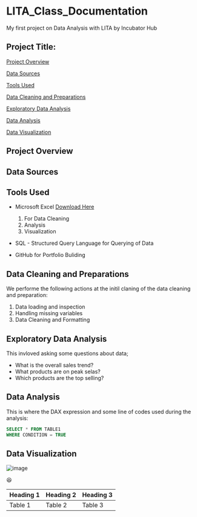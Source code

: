 # LITA_Class_Documentation

My first project on Data Analysis with LITA by Incubator Hub

## Project Title:

[Project Overview](#project-overview)

[Data Sources](#data-sources)

[Tools Used](#tools-used)

[Data Cleaning and Preparations](#data-cleaning-preparations)

[Exploratory Data Analysis](#exploratory-data-analysis)

[Data Analysis](#data-analysis)

[Data Visualization](#data-visualization)

## Project Overview

## Data Sources

## Tools Used
- Microsoft Excel [Download Here](https://www.microsoft.com)
  1. For  Data Cleaning
  2. Analysis
  3. Visualization
  
- SQL - Structured Query Language for Querying of Data
- GitHub for Portfolio Buliding

## Data Cleaning and Preparations
We performe the following actions at the initil claning of the data cleaning and preparation:

1. Data loading and inspection
2.  Handling missing variables
3.  Data Cleaning and Formatting
   
## Exploratory Data Analysis
This invloved asking some questions about data;
- What is the overall sales trend?
- What products are on peak selas?
- Which products are the top selling?

## Data Analysis
This is where the DAX expression and some line of codes used during the analysis:

```SQL
SELECT * FROM TABLE1
WHERE CONDITION = TRUE
```

## Data Visualization

![image](https://github.com/user-attachments/assets/69320f96-3381-4b26-93b9-3b5e31d7773e)

😆

|Heading 1|Heading 2|Heading 3|
|-------|---------|---------|
|Table 1|Table 2|Table 3|
